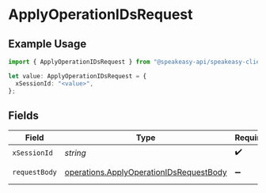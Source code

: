 # ApplyOperationIDsRequest

## Example Usage

```typescript
import { ApplyOperationIDsRequest } from "@speakeasy-api/speakeasy-client-sdk-typescript/sdk/models/operations";

let value: ApplyOperationIDsRequest = {
  xSessionId: "<value>",
};
```

## Fields

| Field                                                                                                     | Type                                                                                                      | Required                                                                                                  | Description                                                                                               |
| --------------------------------------------------------------------------------------------------------- | --------------------------------------------------------------------------------------------------------- | --------------------------------------------------------------------------------------------------------- | --------------------------------------------------------------------------------------------------------- |
| `xSessionId`                                                                                              | *string*                                                                                                  | :heavy_check_mark:                                                                                        | N/A                                                                                                       |
| `requestBody`                                                                                             | [operations.ApplyOperationIDsRequestBody](../../../sdk/models/operations/applyoperationidsrequestbody.md) | :heavy_minus_sign:                                                                                        | Apply options                                                                                             |